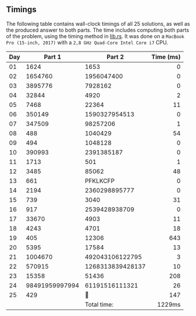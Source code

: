 ## Timings
The following table contains wall-clock timings of all 25 solutions, as well as the produced answer to both parts. The time includes computing both parts of the problem, using the timing method in [lib.rs](src/lib.rs). It was done on a `MacBook Pro (15-inch, 2017)` with a `2,8 GHz Quad-Core Intel Core i7` CPU.

| Day | Part 1         | Part 2           | Time (ms) |
|-----|----------------|------------------|----------:|
| 01  | 1624           | 1653             | 0         |
| 02  | 1654760        | 1956047400       | 0         |
| 03  | 3895776        | 7928162          | 0         |
| 04  | 32844          | 4920             | 2         |
| 05  | 7468           | 22364            | 11        |
| 06  | 350149         | 1590327954513    | 0         |
| 07  | 347509         | 98257206         | 1         |
| 08  | 488            | 1040429          | 54        |
| 09  | 494            | 1048128          | 0         |
| 10  | 390993         | 2391385187       | 0         |
| 11  | 1713           | 501              | 1         |
| 12  | 3485           | 85062            | 48        |
| 13  | 661            | PFKLKCFP         | 0         |
| 14  | 2194           | 2360298895777    | 0         |
| 15  | 739            | 3040             | 31        |
| 16  | 917            | 2539428938709    | 0         |
| 17  | 33670          | 4903             | 11        |
| 18  | 4243           | 4701             | 18        |
| 19  | 405            | 12306            | 643       |
| 20  | 5395           | 17584            | 13        |
| 21  | 1004670        | 492043106122795  | 3         |
| 22  | 570915         | 1268313839428137 | 10        |
| 23  | 15358          | 51436            | 208       |
| 24  | 98491959997994 | 61191516111321   | 26        |
| 25  | 429            | 🎄               | 147       |
|     |                | Total time:      | 1229ms    |
